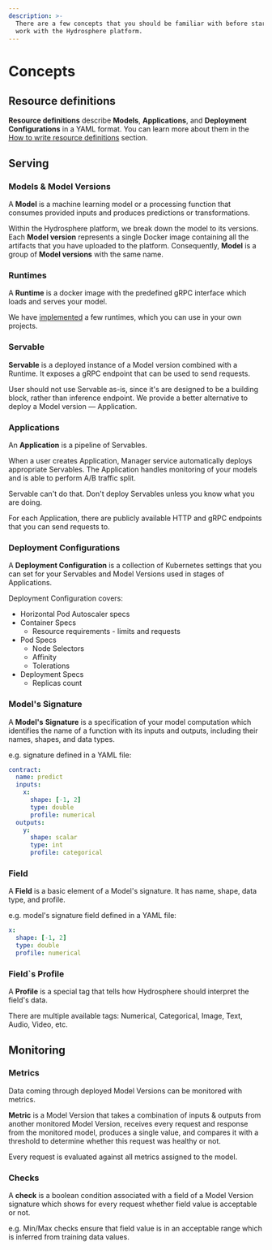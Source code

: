 ```yaml
---
description: >-
  There are a few concepts that you should be familiar with before starting to
  work with the Hydrosphere platform.
---
```


# Concepts

## Resource definitions

**Resource definitions** describe **Models**, **Applications**, and **Deployment Configurations** in a YAML format. You can learn more about them in the [How to write resource definitions](../how-to/write-definitions.md) section.

## Serving

### Models & Model Versions

A **Model** is a machine learning model or a processing function that consumes provided inputs and produces predictions or transformations.

Within the Hydrosphere platform, we break down the model to its versions. Each **Model version** represents a single Docker image containing all the artifacts that you have uploaded to the platform. Consequently, **Model** is a group of **Model versions** with the same name.

### Runtimes

A **Runtime** is a docker image with the predefined gRPC interface which loads and serves your model.

We have [implemented](../reference/runtimes.md) a few runtimes, which you can use in your own projects.

### Servable

**Servable** is a deployed instance of a Model version combined with a Runtime. It exposes a gRPC endpoint that can be used to send requests.

User should not use Servable as-is, since it's are designed to be a building block, rather than inference endpoint. We provide a better alternative to deploy a Model version — Application.

### Applications

An **Application** is a pipeline of Servables.

When a user creates Application, Manager service automatically deploys appropriate Servables. The Application handles monitoring of your models and is able to perform A/B traffic split.

Servable can't do that. Don't deploy Servables unless you know what you are doing.

For each Application, there are publicly available HTTP and gRPC endpoints that you can send requests to.

### Deployment Configurations

A **Deployment Configuration** is a collection of Kubernetes settings that you can set for your Servables and Model Versions used in stages of Applications.

Deployment Configuration covers:

* Horizontal Pod Autoscaler specs
* Container Specs 
  * Resource requirements - limits and requests 
* Pod Specs
  * Node Selectors
  * Affinity
  * Tolerations
* Deployment Specs
  * Replicas count

### Model's Signature

A **Model's** **Signature** is a specification of your model computation which identifies the name of a function with its inputs and outputs, including their names, shapes, and data types.

e.g. signature defined in a YAML file:

```yaml
contract:
  name: predict
  inputs:
    x:
      shape: [-1, 2]
      type: double
      profile: numerical
  outputs:
    y:
      shape: scalar
      type: int
      profile: categorical
```

### Field

A **Field** is a basic element of a Model's signature. It has name, shape, data type, and profile.

e.g. model's signature field defined in a YAML file:

```yaml
x:
  shape: [-1, 2]
  type: double
  profile: numerical
```

### Field\`s Profile

A **Profile** is a special tag that tells how Hydrosphere should interpret the field's data.

There are multiple available tags: Numerical, Categorical, Image, Text, Audio, Video, etc.

## Monitoring

### Metrics

Data coming through deployed Model Versions can be monitored with metrics.

**Metric** is a Model Version that takes a combination of inputs & outputs from another monitored Model Version, receives every request and response from the monitored model, produces a single value, and compares it with a threshold to determine whether this request was healthy or not.

Every request is evaluated against all metrics assigned to the model.

### Checks

A **check** is a boolean condition associated with a field of a Model Version signature which shows for every request whether field value is acceptable or not.

e.g. Min/Max checks ensure that field value is in an acceptable range which is inferred from training data values.

### 

